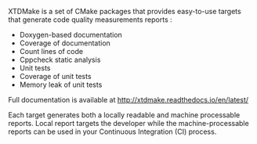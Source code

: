 XTDMake is a set of CMake packages that provides easy-to-use targets that generate
code quality measurements reports :
- Doxygen-based documentation
- Coverage of documentation
- Count lines of code
- Cppcheck static analysis
- Unit tests
- Coverage of unit tests
- Memory leak of unit tests


Full documentation is available at http://xtdmake.readthedocs.io/en/latest/


Each target generates both a locally readable and machine processable reports.
Local report targets the developer while the machine-processable reports can be
used in your Continuous Integration (CI) process.
